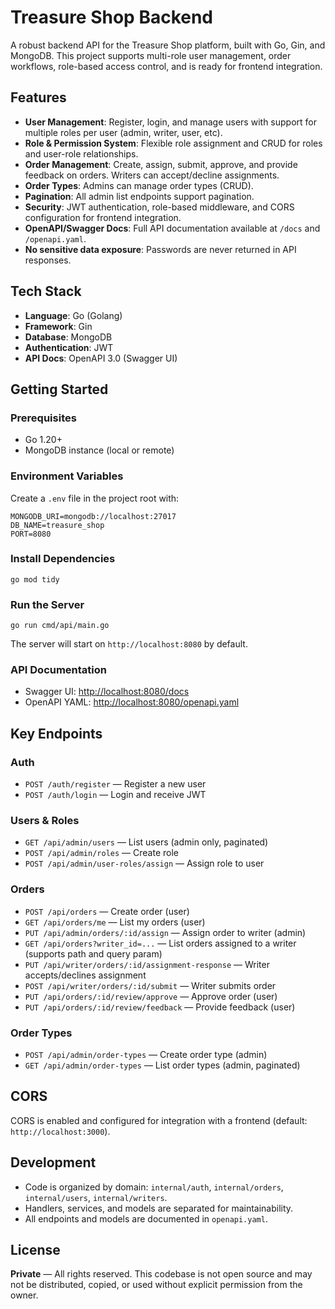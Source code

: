 # Treasure Shop Backend

A robust backend API for the Treasure Shop platform, built with Go, Gin, and MongoDB. This project supports multi-role user management, order workflows, role-based access control, and is ready for frontend integration.

## Features

- **User Management**: Register, login, and manage users with support for multiple roles per user (admin, writer, user, etc).
- **Role & Permission System**: Flexible role assignment and CRUD for roles and user-role relationships.
- **Order Management**: Create, assign, submit, approve, and provide feedback on orders. Writers can accept/decline assignments.
- **Order Types**: Admins can manage order types (CRUD).
- **Pagination**: All admin list endpoints support pagination.
- **Security**: JWT authentication, role-based middleware, and CORS configuration for frontend integration.
- **OpenAPI/Swagger Docs**: Full API documentation available at `/docs` and `/openapi.yaml`.
- **No sensitive data exposure**: Passwords are never returned in API responses.

## Tech Stack

- **Language**: Go (Golang)
- **Framework**: Gin
- **Database**: MongoDB
- **Authentication**: JWT
- **API Docs**: OpenAPI 3.0 (Swagger UI)

## Getting Started

### Prerequisites
- Go 1.20+
- MongoDB instance (local or remote)

### Environment Variables
Create a `.env` file in the project root with:
```
MONGODB_URI=mongodb://localhost:27017
DB_NAME=treasure_shop
PORT=8080
```

### Install Dependencies
```
go mod tidy
```

### Run the Server
```
go run cmd/api/main.go
```

The server will start on `http://localhost:8080` by default.

### API Documentation
- Swagger UI: [http://localhost:8080/docs](http://localhost:8080/docs)
- OpenAPI YAML: [http://localhost:8080/openapi.yaml](http://localhost:8080/openapi.yaml)

## Key Endpoints

### Auth
- `POST /auth/register` — Register a new user
- `POST /auth/login` — Login and receive JWT

### Users & Roles
- `GET /api/admin/users` — List users (admin only, paginated)
- `POST /api/admin/roles` — Create role
- `POST /api/admin/user-roles/assign` — Assign role to user

### Orders
- `POST /api/orders` — Create order (user)
- `GET /api/orders/me` — List my orders (user)
- `PUT /api/admin/orders/:id/assign` — Assign order to writer (admin)
- `GET /api/orders?writer_id=...` — List orders assigned to a writer (supports path and query param)
- `PUT /api/writer/orders/:id/assignment-response` — Writer accepts/declines assignment
- `POST /api/writer/orders/:id/submit` — Writer submits order
- `PUT /api/orders/:id/review/approve` — Approve order (user)
- `PUT /api/orders/:id/review/feedback` — Provide feedback (user)

### Order Types
- `POST /api/admin/order-types` — Create order type (admin)
- `GET /api/admin/order-types` — List order types (admin, paginated)

## CORS
CORS is enabled and configured for integration with a frontend (default: `http://localhost:3000`).

## Development
- Code is organized by domain: `internal/auth`, `internal/orders`, `internal/users`, `internal/writers`.
- Handlers, services, and models are separated for maintainability.
- All endpoints and models are documented in `openapi.yaml`.

## License

**Private** — All rights reserved. This codebase is not open source and may not be distributed, copied, or used without explicit permission from the owner.

